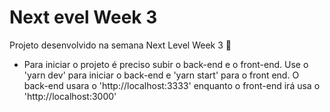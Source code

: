 #  Next evel Week 3
 Projeto desenvolvido na semana Next Level Week 3 🚀

* Para iniciar o projeto é preciso subir o back-end e o front-end. Use o 'yarn dev' para iniciar o back-end e 'yarn start' para o front end. O back-end usara o 'http://localhost:3333' enquanto o front-end irá usa o 'http://localhost:3000'
